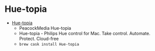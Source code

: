 # Hue-topia
- [Hue-topia](https://peacockmedia.software/mac/huetopia/)
  -   PeacockMedia Hue-topia
  - Hue-topia - Philips Hue control for Mac.  Take control. Automate. Protect. Cloud-free
  - `brew cask install Hue-topia`
